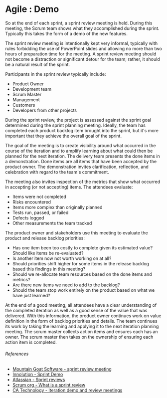 [comment]: [Architecture](ReadMe.MD)

Agile : Demo 
============

So at the end of each sprint, a sprint review meeting is held. During this meeting, the Scrum team shows what they accomplished during the sprint. Typically this takes the form of a demo of the new features.

The sprint review meeting is intentionally kept very informal, typically with rules forbidding the use of PowerPoint slides and allowing no more than two hours of preparation time for the meeting. A sprint review meeting should not become a distraction or significant detour for the team; rather, it should be a natural result of the sprint.

Participants in the sprint review typically include:

-   Product Owner
-   Development team
-   Scrum Master
-   Management
-   Customers
-   Developers from other projects

During the sprint review, the project is assessed against the sprint goal determined during the sprint planning meeting. Ideally, the team has completed each product backlog item brought into the sprint, but it\'s more important that they achieve the overall goal of the sprint.

The goal of the meeting is to create visibility around what occurred in the course of the iteration and to amplify learning about what could then be planned for the next iteration. The delivery team presents the done items in a demonstration. Done items are all items that have been accepted by the product owner. The demonstration invites clarification, reflection, and celebration with regard to the team\'s commitment.

The meeting also invites inspection of the metrics that show what occurred in accepting (or not accepting) items. The attendees evaluate:

-   Items were not completed
-   Risks encountered
-   Items more complex than originally planned
-   Tests run, passed, or failed
-   Defects logged
-   Other measurements the team tracked

The product owner and stakeholders use this meeting to evaluate the product and release backlog priorities:

-   Has one item been too costly to complete given its estimated value?     Should like items be re-evaluated?
-   Is another item now not worth working on at all?
-   Should priorities shift higher for some items in the release backlog     based this findings in this meeting?
-   Should we re-allocate team resources based on the done items and     metrics?
-   Are there new items we need to add to the backlog?
-   Should the team stop work entirely on the product based on what we     have just learned?

At the end of a good meeting, all attendees have a clear understanding of the completed iteration as well as a good sense of the value that was delivered. With this information, the product owner continues work on value definition in the form of backlog priorities and details. The team continues its work by taking the learning and applying it to the next iteration planning meeting. The scrum master collects action items and ensures each has an owner. The scrum master then takes on the ownership of ensuring each action item is completed.

###### References

-   [Mountain Goat Software - sprint review meeting](https://www.mountaingoatsoftware.com/agile/scrum/meetings/sprint-review-meeting)
-   [Innolution - Sprint Demo](https://innolution.com/resources/glossary/sprint-demo)
-   [Atlassian - Sprint reviews](https://www.atlassian.com/agile/scrum/sprint-reviews)
-   [Scrum org - What is a sprint review](https://www.scrum.org/resources/what-is-a-sprint-review)
-   [CA Technology - Iteration demo and review meetings](https://docs.ca.com/en-us/ca-agile-central/saas/iteration-demo-and-review-meetings)


